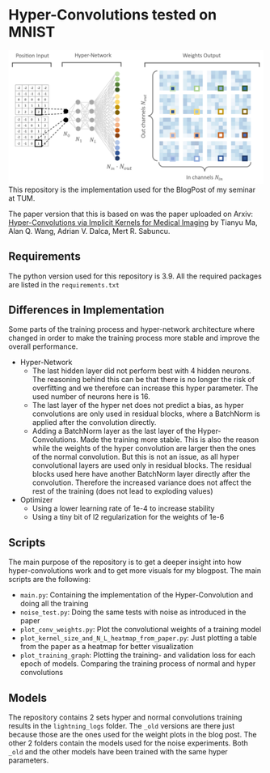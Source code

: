# Hyper-Convolutions tested on MNIST
![Illustration of the Hyper-Network](_img/hypernet_concept.png)
This repository is the implementation used for the BlogPost of my seminar at TUM.

The paper version that this is based on was the paper uploaded on Arxiv: [Hyper-Convolutions via Implicit Kernels for Medical Imaging](https://arxiv.org/abs/2202.02701)
by Tianyu Ma, Alan Q. Wang, Adrian V. Dalca, Mert R. Sabuncu.

## Requirements
The python version used for this repository is 3.9.
All the required packages are listed in the `requirements.txt`

## Differences in Implementation
Some parts of the training process and hyper-network architecture where changed in order to make the training process more stable and improve the overall performance.

* Hyper-Network
    * The last hidden layer did not perform best with 4 hidden neurons. The reasoning behind this can be that there is no longer the risk of overfitting and we therefore can increase this hyper parameter. The used number of neurons here is 16.
    * The last layer of the hyper net does not predict a bias, as hyper convolutions are only used in residual blocks, where a BatchNorm is applied after the convolution directly.
    * Adding a BatchNorm layer as the last layer of the Hyper-Convolutions. Made the training more stable. This is also the reason while the weights of the hyper convolution are larger then the ones of the normal convolution. But this is not an issue, as all hyper convolutional layers are used only in residual blocks. The residual blocks used here have another BatchNorm layer directly after the convolution. Therefore the increased variance does not affect the rest of the training (does not lead to exploding values)
* Optimizer
    * Using a lower learning rate of 1e-4 to increase stability
    * Using a tiny bit of l2 regularization for the weights of 1e-6

## Scripts
The main purpose of the repository is to get a deeper insight into how hyper-convolutions work and to get more visuals for my blogpost. The main scripts are the following:

* `main.py`: Containing the implementation of the Hyper-Convolution and doing all the training
* `noise_test.py`: Doing the same tests with noise as introduced in the paper
* `plot_conv_weights.py`: Plot the convolutional weights of a training model
* `plot_kernel_size_and_N_L_heatmap_from_paper.py`: Just plotting a table from the paper as a heatmap for better visualization
* `plot_training_graph`: Plotting the training- and validation loss for each epoch of models. Comparing the training process of normal and hyper convolutions

## Models
The repository contains 2 sets hyper and normal convolutions training results in the `lightning_logs` folder.
The `_old` versions are there just because those are the ones used for the weight plots in the blog post.
The other 2 folders contain the models used for the noise experiments.
Both `_old` and the other models have been trained with the same hyper parameters.